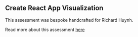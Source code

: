 ## Create React App Visualization

This assessment was bespoke handcrafted for Richard Huynh.

Read more about this assessment [here](https://react.eogresources.com)
